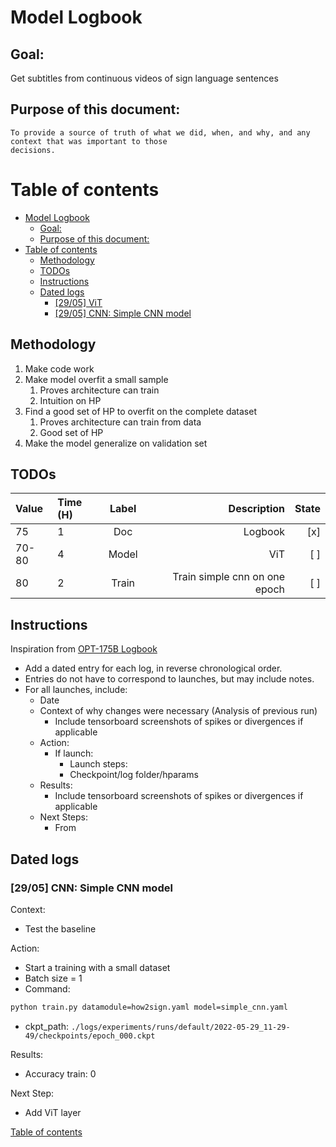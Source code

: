 # Model Logbook

## Goal:

  Get subtitles from continuous videos of sign language sentences


## Purpose of this document:

	To provide a source of truth of what we did, when, and why, and any context that was important to those
	decisions.

# Table of contents

- [Model Logbook](#model-logbook)
	- [Goal:](#goal)
	- [Purpose of this document:](#purpose-of-this-document)
- [Table of contents](#table-of-contents)
	- [Methodology](#methodology)
	- [TODOs](#todos)
	- [Instructions](#instructions)
	- [Dated logs](#dated-logs)
		- [[29/05] ViT](#2905-vit)
		- [[29/05] CNN: Simple CNN model](#2905-cnn-simple-cnn-model)


## Methodology

1. Make code work
2. Make model overfit a small sample
   1. Proves architecture can train
   2. Intuition on HP
3. Find a good set of HP to overfit on the complete dataset
   1. Proves architecture can train from data
   2. Good set of HP
4. Make the model generalize on validation set


## TODOs

| Value | Time (H) | Label  |                                                                                                   Description | State |
| :---- | :------- | :----: | ------------------------------------------------------------------------------------------------------------: | ----: |
| 75    | 1        | Doc    |                                                                                                       Logbook |   [x] |
| 70-80 | 4        | Model  |                                                                                                           ViT |   [ ] |
| 80    | 2        | Train  |                                                                                 Train simple cnn on one epoch |   [ ] |


## Instructions

Inspiration from [OPT-175B Logbook](https://github.com/facebookresearch/metaseq/blob/main/projects/OPT/chronicles/OPT175B_Logbook.pdf)

- Add a dated entry for each log, in reverse chronological order.
- Entries do not have to correspond to launches, but may include notes.
- For all launches, include:
  - Date
  - Context of why changes were necessary (Analysis of previous run)
    - Include tensorboard screenshots of spikes or divergences if applicable
  - Action:
    - If launch:
      - Launch steps:
      - Checkpoint/log folder/hparams
  - Results:
    - Include tensorboard screenshots of spikes or divergences if applicable
  - Next Steps:
    - From


## Dated logs


### [29/05] CNN: Simple CNN model

Context:
 - Test the baseline

Action:
 - Start a training with a small dataset
 - Batch size = 1
 - Command:
```sh
python train.py datamodule=how2sign.yaml model=simple_cnn.yaml
```
 - ckpt_path:
`./logs/experiments/runs/default/2022-05-29_11-29-49/checkpoints/epoch_000.ckpt`

Results:
 - Accuracy train: 0

Next Step:
 - Add ViT layer

[Table of contents](#table-of-contents)
